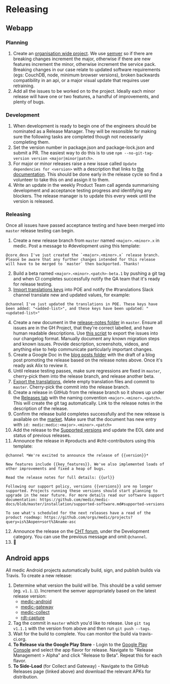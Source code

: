 # Releasing

## Webapp

### Planning

1. Create an [organisation wide project](https://github.com/orgs/medic/projects?query=is%3Aopen+sort%3Aname-asc). We use [semver](http://semver.org) so if there are breaking changes increment the major, otherwise if there are new features increment the minor, otherwise increment the service pack. Breaking changes in our case relate to updated software requirements (egs: CouchDB, node, minimum browser versions), broken backwards compatibility in an api, or a major visual update that requires user retraining.
2. Add all the issues to be worked on to the project. Ideally each minor release will have one or two features, a handful of improvements, and plenty of bugs.

### Development

1. When development is ready to begin one of the engineers should be nominated as a Release Manager. They will be resonsible for making sure the following tasks are completed though not necessarily completing them.
2. Set the version number in package.json and package-lock.json and submit a PR. The easiest way to do this is to use `npm --no-git-tag-version version <major|minor|patch>`.
3. For major or minor releases raise a new issue called `Update dependencies for <version>` with a description that links to [the documentation](update-dependencies.md). This should be done early in the release cycle so find a volunteer to take this on and assign it to them.
4. Write an update in the weekly Product Team call agenda summarising development and acceptance testing progress and identifying any blockers. The release manager is to update this every week until the version is released.

### Releasing

Once all issues have passed acceptance testing and have been merged into `master` release testing can begin.

1. Create a new release branch from `master` named `<major>.<minor>.x` in medic. Post a message to #development using this template:
  ```
@core_devs I've just created the `<major>.<minor>.x` release branch. Please be aware that any further changes intended for this release will have to be merged to `master` then backported. Thanks!
  ```
2. Build a beta named `<major>.<minor>.<patch>-beta.1` by pushing a git tag and when CI completes successfully notify the QA team that it's ready for release testing.
3. [Import translations keys](translations.md#adding-new-keys) into POE and notify the #translations Slack channel translate new and updated values, for example:
  ```
@channel I've just updated the translations in POE. These keys have been added: "<added-list>", and these keys have been updated: "<updated-list>"
  ```
4. Create a new document in the [release-notes folder](https://github.com/medic/medic/tree/master/release-notes) in `master`. Ensure all issues are in the GH Project, that they're correct labelled, and have human readable descriptions. Use [this script](https://github.com/medic/medic/blob/master/scripts/changelog-generator) to export the issues into our changelog format. Manually document any known migration steps and known issues. Provide description, screenshots, videos, and anything else to help communicate particularly important changes.
5. Create a Google Doc in the [blog posts folder](https://drive.google.com/drive/u/0/folders/0B2PTUNZFwxEvMHRWNTBjY2ZHNHc) with the draft of a blog post promoting the release based on the release notes above. Once it's ready ask Alix to review it.
6. Until release testing passes, make sure regressions are fixed in `master`, cherry-pick them into the release branch, and release another beta.
7. [Export the translations](translations.md#exporting-changes-from-poeditor-to-github), delete empty translation files and commit to `master`. Cherry-pick the commit into the release branch. 
8. Create a release in GitHub from the release branch so it shows up under the [Releases tab](https://github.com/medic/medic/releases) with the naming convention `<major>.<minor>.<patch>`. This will create the git tag automatically. Link to the release notes in the description of the release.
9. Confirm the release build completes successfully and the new release is available on the [market](https://staging.dev.medicmobile.org/builds/releases). Make sure that the document has new entry with `id: medic:medic:<major>.<minor>.<patch>`
10. Add the release to the [Supported versions](../installation/supported-software.md#supported-versions) and update the EOL date and status of previous releases.
11. Announce the release in #products and #cht-contributors using this template:
```
@channel *We're excited to announce the release of {{version}}*

New features include {{key_features}}. We've also implemented loads of other improvements and fixed a heap of bugs.

Read the release notes for full details: {{url}}

Following our support policy, versions {{versions}} are no longer supported. Projects running these versions should start planning to upgrade in the near future. For more details read our software support documentation: https://github.com/medic/medic-docs/blob/master/installation/supported-software.md#supported-versions

To see what's scheduled for the next releases have a read of the product roadmap: https://github.com/orgs/medic/projects?query=is%3Aopen+sort%3Aname-asc
```
12. Announce the release on the [CHT forum](https://forum.communityhealthtoolkit.org/), under the Development category. You can use the previous message and omit `@channel`.
13. :beer:

## Android apps

All medic Android projects automatically build, sign, and publish builds via Travis. To create a new release:

1. Determine what version the build will be. This should be a valid semver (eg. `v1.1.1`). Increment the semver appropriately based on the latest release version:
    * [medic-android](https://github.com/medic/medic-android/releases)
    * [medic-gateway](https://github.com/medic/medic-gateway/releases)
    * [medic-collect](https://github.com/medic/medic-collect/releases)
    * [rdt-capture](https://github.com/medic/rdt-capture/releases)
1. Tag the commit in `master` which you'd like to release. Use `git tag v1.1.1` with the version from above and then run `git push --tags`.
1. Wait for the build to complete. You can monitor the build via travis-ci.org.
1. **To Release via the Google Play Store** - Login to the [Google Play Console](https://play.google.com/apps/publish/) and select the app flavor for release. Navigate to "Release Management > Alpha" and click "Release to Beta". Repeat this for each flavor.
1. **To Side-Load** (for Collect and Gateway) - Navigate to the GitHub Releases page (linked above) and download the relevant APKs for distribution.
